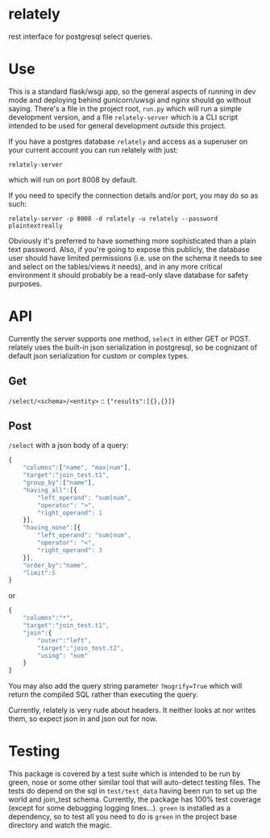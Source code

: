 # relately
rest interface for postgresql select queries.

# Use
This is a standard flask/wsgi app, so the general aspects of running in dev mode
and deploying behind gunicorn/uwsgi and nginx should go without saying.  There's
a file in the project root, `run.py` which will run a simple development version,
and a file `relately-server` which is a CLI script intended to be used for
general development _outside_ this project.

If you have a postgres database `relately` and access as a superuser on your
current account you can run relately with just:

`relately-server`

which will run on port 8008 by default.

If you need to specify the connection details and/or port, you may do so as such:

`relately-server -p 8008 -d relately -u relately --password plaintextreally`

Obviously it's preferred to have something more sophisticated than a plain text
password.  Also, if you're going to expose this publicly, the database user should
have limited permissions (i.e. use on the schema it needs to see and select on the
tables/views it needs), and in any more critical environment it should probably be
a read-only slave database for safety purposes.

# API
Currently the server supports one method, `select` in either GET or POST.  relately
uses the built-in json serialization in postgresql, so be cognizant of default json
serialization for custom or complex types.

## Get
`/select/<schema>/<entity>` :: `{"results":[{},{}]}`

## Post
`/select` with a json body of a query:

```javascript
{
    "columns":["name", "max|num"],
    "target":"join_test.t1",
    "group_by":["name"],
    "having_all":[{
        "left_operand": "sum|num",
        "operator": ">",
        "right_operand": 1
    }],
    "having_none":[{
        "left_operand": "sum|num",
        "operator": "<",
        "right_operand": 3
    }],
    "order_by":"name",
    "limit":5
}
```
or 
```javascript
{
    "columns":"*",
    "target":"join_test.t1",
    "join":{
        "outer":"left",
        "target":"join_test.t2",
        "using": "num"
    }
}
```
You may also add the query string parameter `?mogrify=True` which will return
the compiled SQL rather than executing the query.

Currently, relately is very rude about headers.  It neither looks at nor writes
them, so expect json in and json out for now.

# Testing
This package is covered by a test suite which is intended to be run by green,
nose or some other similar tool that will auto-detect testing files.  The tests
do depend on the sql in `test/test_data` having been run to set up the world
and join_test schema.  Currently, the package has 100% test coverage (except for
some debugging logging lines...).  `green` is installed as a dependency, so to
test all you need to do is `green` in the project base directory and watch the
magic.
